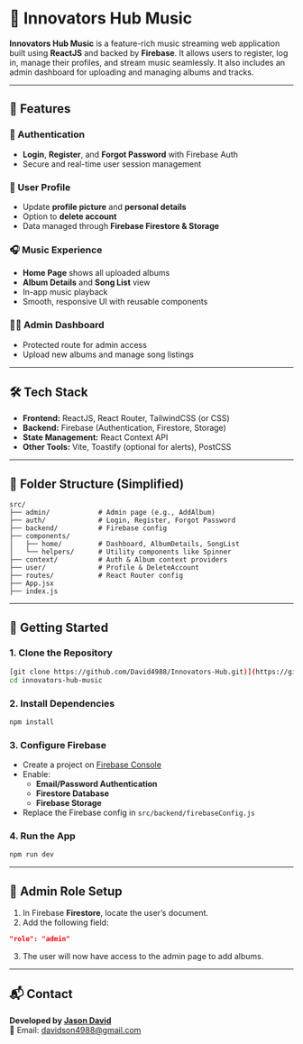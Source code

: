 
# 🎵 Innovators Hub Music

**Innovators Hub Music** is a feature-rich music streaming web application built using **ReactJS** and backed by **Firebase**. It allows users to register, log in, manage their profiles, and stream music seamlessly. It also includes an admin dashboard for uploading and managing albums and tracks.

---

## 🚀 Features

### 🔐 Authentication
- **Login**, **Register**, and **Forgot Password** with Firebase Auth
- Secure and real-time user session management

### 👤 User Profile
- Update **profile picture** and **personal details**
- Option to **delete account**
- Data managed through **Firebase Firestore & Storage**

### 🎧 Music Experience
- **Home Page** shows all uploaded albums
- **Album Details** and **Song List** view
- In-app music playback
- Smooth, responsive UI with reusable components

### 🧑‍💼 Admin Dashboard
- Protected route for admin access
- Upload new albums and manage song listings

---

## 🛠️ Tech Stack

- **Frontend:** ReactJS, React Router, TailwindCSS (or CSS)
- **Backend:** Firebase (Authentication, Firestore, Storage)
- **State Management:** React Context API
- **Other Tools:** Vite, Toastify (optional for alerts), PostCSS

---

## 📁 Folder Structure (Simplified)

```
src/
├── admin/            # Admin page (e.g., AddAlbum)
├── auth/             # Login, Register, Forgot Password
├── backend/          # Firebase config
├── components/       
│   ├── home/         # Dashboard, AlbumDetails, SongList
│   └── helpers/      # Utility components like Spinner
├── context/          # Auth & Album context providers
├── user/             # Profile & DeleteAccount
├── routes/           # React Router config
├── App.jsx
├── index.js
```

---

## 🔧 Getting Started

### 1. Clone the Repository

```bash
[git clone https://github.com/David4988/Innovators-Hub.git)](https://github.com/David4988/Innovators-Hub.git)
cd innovators-hub-music
```

### 2. Install Dependencies

```bash
npm install
```

### 3. Configure Firebase

- Create a project on [Firebase Console](https://console.firebase.google.com/)
- Enable:
  - **Email/Password Authentication**
  - **Firestore Database**
  - **Firebase Storage**
- Replace the Firebase config in `src/backend/firebaseConfig.js`

### 4. Run the App

```bash
npm run dev
```

---

## 🔐 Admin Role Setup

1. In Firebase **Firestore**, locate the user’s document.
2. Add the following field:

```json
"role": "admin"
```

3. The user will now have access to the admin page to add albums.

---

## 📬 Contact

**Developed by [Jason David](https://github.com/David4988)**  
📧 Email: davidson4988@gmail.com
